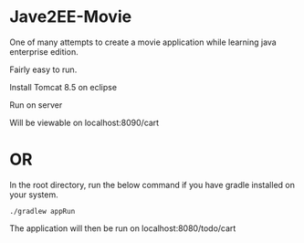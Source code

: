# Jave2EE-Movie

One of many attempts to create a movie application while learning java enterprise edition.

Fairly easy to run.

Install Tomcat 8.5 on eclipse

Run on server

Will be viewable on localhost:8090/cart

# OR

In the root directory, run the below command if you have gradle installed on your system.

```
./gradlew appRun
```

The application will then be run on localhost:8080/todo/cart

